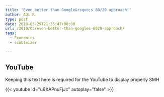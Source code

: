 ```yaml
---
title: 'Even better than Google&rsquo;s 80/20 approach!'
author: Adi R
type: post
date: 2010-05-29T21:35:47+00:00
url: /2010/05/even-better-than-googles-8020-approach/
tags:
  - Economics
  - scobleizer

---
```


## YouTube

Keeping this text here is required for the YouTube to display properly SMH

{{< youtube id="u6XAPnuFjJc" autoplay="false" >}}
